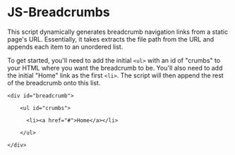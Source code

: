 # JS-Breadcrumbs

This script dynamically generates breadcrumb navigation links from a static page's URL. Essentially, it takes extracts the file path from the URL and appends each item to an unordered list.

To get started, you'll need to add the initial `<ul>` with an id of "crumbs" to your HTML where you want the breadcrumb to be. You'll also need to add the initial "Home" link as the first `<li>`. The script will then append the rest of the breadcrumb onto this list.
```
<div id="breadcrumb">
  
    <ul id="crumbs">
    
      <li><a href="#">Home</a></li>
      
    </ul>
    
</div>
```
